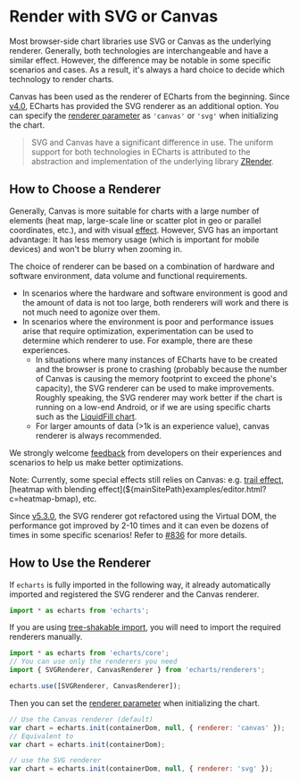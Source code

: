 # Render with SVG or Canvas

Most browser-side chart libraries use SVG or Canvas as the underlying renderer. Generally, both technologies are interchangeable and have a similar effect. However, the difference may be notable in some specific scenarios and cases. As a result, it's always a hard choice to decide which technology to render charts.

Canvas has been used as the renderer of ECharts from the beginning. Since [v4.0](/en/changelog.html#v4-0-0), ECharts has provided the SVG renderer as an additional option. You can specify the [renderer parameter](${mainSitePath}api.html#echarts.init) as `'canvas'` or `'svg'` when initializing the chart.

> SVG and Canvas have a significant difference in use. The uniform support for both technologies in ECharts is attributed to the abstraction and implementation of the underlying library [ZRender](https://github.com/ecomfe/zrender).

## How to Choose a Renderer

Generally, Canvas is more suitable for charts with a large number of elements (heat map, large-scale line or scatter plot in geo or parallel coordinates, etc.), and with visual [effect](${mainSitePath}examples/editor.html?c=lines-bmap-effect). However, SVG has an important advantage: It has less memory usage (which is important for mobile devices) and won't be blurry when zooming in.

The choice of renderer can be based on a combination of hardware and software environment, data volume and functional requirements.

- In scenarios where the hardware and software environment is good and the amount of data is not too large, both renderers will work and there is not much need to agonize over them.
- In scenarios where the environment is poor and performance issues arise that require optimization, experimentation can be used to determine which renderer to use. For example, there are these experiences.
  - In situations where many instances of ECharts have to be created and the browser is prone to crashing (probably because the number of Canvas is causing the memory footprint to exceed the phone's capacity), the SVG renderer can be used to make improvements. Roughly speaking, the SVG renderer may work better if the chart is running on a low-end Android, or if we are using specific charts such as the [LiquidFill chart](https://ecomfe.github.io/echarts-liquidfill/example/).
  - For larger amounts of data (>1k is an experience value), canvas renderer is always recommended.

We strongly welcome [feedback](https://github.com/apache/echarts/issues/new) from developers on their experiences and scenarios to help us make better optimizations.

Note: Currently, some special effects still relies on Canvas: e.g. [trail effect](${optionPath}series-lines.effect), [heatmap with blending effect](${mainSitePath}examples/editor.html?c=heatmap-bmap), etc.

Since [v5.3.0](${lang}/basics/release-note/5-3-0/#new-svg-renderer), the SVG renderer got refactored using the Virtual DOM, the performance got improved by 2-10 times and it can even be dozens of times in some specific scenarios! Refer to [#836](https://github.com/ecomfe/zrender/pull/836) for more details.

## How to Use the Renderer

If `echarts` is fully imported in the following way, it already automatically imported and registered the SVG renderer and the Canvas renderer.

```js
import * as echarts from 'echarts';
```

If you are using [tree-shakable import](${lang}/basics/import), you will need to import the required renderers manually.

```js
import * as echarts from 'echarts/core';
// You can use only the renderers you need
import { SVGRenderer, CanvasRenderer } from 'echarts/renderers';

echarts.use([SVGRenderer, CanvasRenderer]);
```

Then you can set the [renderer parameter](${mainSitePath}api.html#echarts.init) when initializing the chart.

```js
// Use the Canvas renderer (default)
var chart = echarts.init(containerDom, null, { renderer: 'canvas' });
// Equivalent to
var chart = echarts.init(containerDom);

// use the SVG renderer
var chart = echarts.init(containerDom, null, { renderer: 'svg' });
```
